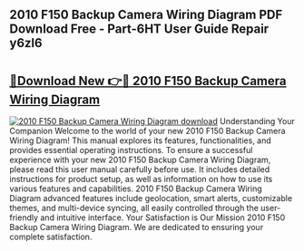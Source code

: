 ## 2010 F150 Backup Camera Wiring Diagram PDF Download Free - Part-6HT User Guide Repair y6zl6

# <h2><a href="http://dfmtl0.blite.top/?on=2010+F150+Backup+Camera+Wiring+Diagram">🔗Download New 👉🔴 2010 F150 Backup Camera Wiring Diagram</a></h2>

[![2010 F150 Backup Camera Wiring Diagram download](https://i.imgur.com/lujVjoI.png)](http://dfmtl0.blite.top/?on=2010+F150+Backup+Camera+Wiring+Diagram)
Understanding Your Companion Welcome to the world of your new 2010 F150 Backup Camera Wiring Diagram! This manual explores its features, functionalities, and provides essential operating instructions. To ensure a successful experience with your new 2010 F150 Backup Camera Wiring Diagram, please read this user manual carefully before use. It includes detailed instructions for product setup, as well as information on how to use its various features and capabilities. 2010 F150 Backup Camera Wiring Diagram advanced features include geolocation, smart alerts, customizable themes, and multi-device syncing, all easily controlled through the user-friendly and intuitive interface. Your Satisfaction is Our Mission 2010 F150 Backup Camera Wiring Diagram. We are dedicated to ensuring your complete satisfaction.
